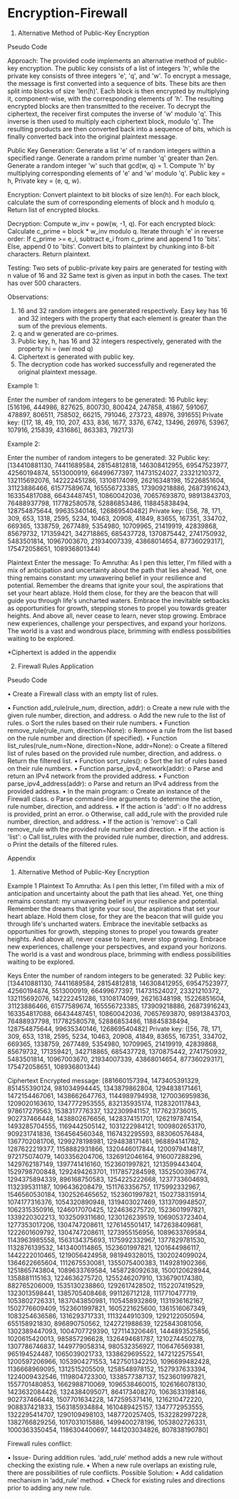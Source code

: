 # Encryption-Firewall
1. Alternative Method of Public-Key Encryption

Pseudo Code 

Approach: The provided code implements an alternative method of public-key encryption. The public key consists of a list of integers 'h', while the private key consists of three integers 'e', 'q', and 'w'. To encrypt a message, the message is first converted into a sequence of bits. These bits are then split into blocks of size 'len(h)'. Each block is then encrypted by multiplying it, component-wise, with the corresponding elements of 'h'. The resulting encrypted blocks are then transmitted to the receiver. To decrypt the ciphertext, the receiver first computes the inverse of 'w' modulo 'q'. This inverse is then used to multiply each ciphertext block, modulo 'q'. The resulting products are then converted back into a sequence of bits, which is finally converted back into the original plaintext message.

Public Key Generation:
Generate a list 'e' of n random integers within a specified range.
Generate a random prime number 'q' greater than 2en.
Generate a random integer 'w' such that gcd(w, q) = 1.
Compute 'h' by multiplying corresponding elements of 'e' and 'w' modulo 'q'.
Public key = h, Private key = (e, q, w).

Encryption:
Convert plaintext to bit blocks of size len(h).
For each block, calculate the sum of corresponding elements of block and h modulo q.
Return list of encrypted blocks.

Decryption:
Compute w_inv = pow(w, -1, q).
For each encrypted block:
Calculate c_prime = block * w_inv modulo q.
Iterate through 'e' in reverse order:
If c_prime >= e_i, subtract e_i from c_prime and append 1 to 'bits'.
Else, append 0 to 'bits'.
Convert bits to plaintext by chunking into 8-bit characters.
Return plaintext.

Testing:
Two sets of public-private key pairs are generated for testing with n value of 16 and 32
Same text is given as input in both the cases. The text has over 500 characters. 

Observations: 
1.	16 and 32 random integers are generated respectively. Easy key has 16 and 32 integers with the property that each element is greater than the sum of the previous elements. 
2.	q and w generated are co-primes. 
3.	Public key, h, has 16 and 32 integers respectively, generated with the property hi = (w𝑒𝑖 mod q)
4.	Ciphertext is generated with public key. 
5.	The decryption code has worked successfully and regenerated the original plaintext message. 

Example 1: 

Enter the number of random integers to be generated: 16
Public key: [516196, 444986, 827625, 800730, 800424, 247858, 41867, 591067, 478897, 806511, 758502, 66215, 791046, 273723, 48976, 391655]
Private key: ([17, 18, 49, 110, 207, 433, 836, 1677, 3376, 6742, 13496, 26976, 53967, 107916, 215839, 431686], 863383, 792173)

Example 2: 

Enter the number of random integers to be generated: 32
Public key: [134410881130, 74411689584, 28154812818, 146308412955, 69547523977, 42560194874, 5513000919, 66499677397, 114731524027, 23321210372, 132115692076, 142222451286, 13108174099, 26216348198, 15226851604, 31123886466, 61577589674, 165556723385, 173909218886, 26873916243, 163354817088, 66434487451, 10860042036, 70657693870, 98913843703, 76488937798, 117782580578, 52886853486, 118845838494, 128754875644, 99635340146, 126869540482]
Private key: ([56, 78, 171, 309, 653, 1318, 2595, 5234, 10463, 20908, 41849, 83655, 167351, 334702, 669365, 1338759, 2677489, 5354980, 10709965, 21419919, 42839868, 85679732, 171359421, 342718865, 685437728, 1370875442, 2741750932, 5483501814, 10967003670, 21934007339, 43868014654, 87736029317], 175472058651, 108936801344)

Plaintext
Enter the message: To Amrutha: As I pen this letter, I'm filled with a mix of anticipation and uncertainty about the path that lies ahead. Yet, one thing remains constant: my unwavering belief in your resilience and potential.  Remember the dreams that ignite your soul, the aspirations that set your heart ablaze. Hold them close, for they are the beacon that will guide you through life's uncharted waters. Embrace the inevitable setbacks as opportunities for growth, stepping stones to propel you towards greater heights.  And above all, never cease to learn, never stop growing. Embrace new experiences, challenge your perspectives, and expand your horizons. The world is a vast and wondrous place, brimming with endless possibilities waiting to be explored.

*Ciphertext is added in the appendix


2. Firewall Rules Application

Pseudo Code

•	Create a Firewall class with an empty list of rules.

•	Function add_rule(rule_num, direction, addr):
o	Create a new rule with the given rule number, direction, and address.
o	Add the new rule to the list of rules.
o	Sort the rules based on their rule numbers.
•	Function remove_rule(rule_num, direction=None):
o	Remove a rule from the list based on the rule number and direction (if specified).
•	Function list_rules(rule_num=None, direction=None, addr=None):
o	Create a filtered list of rules based on the provided rule number, direction, and address.
o	Return the filtered list.
•	Function sort_rules():
o	Sort the list of rules based on their rule numbers.
•	Function parse_ipv4_network(addr):
o	Parse and return an IPv4 network from the provided address.
•	Function parse_ipv4_address(addr):
o	Parse and return an IPv4 address from the provided address.
•	In the main program:
o	Create an instance of the Firewall class.
o	Parse command-line arguments to determine the action, rule number, direction, and address.
•	If the action is 'add':
o	If no address is provided, print an error.
o	Otherwise, call add_rule with the provided rule number, direction, and address.
•	If the action is 'remove':
o	Call remove_rule with the provided rule number and direction.
•	If the action is 'list':
o	Call list_rules with the provided rule number, direction, and address.
o	Print the details of the filtered rules.




Appendix

1. Alternative Method of Public-Key Encryption

Example 1
Plaintext
To Amrutha: As I pen this letter, I'm filled with a mix of anticipation and uncertainty about the path that lies ahead. Yet, one thing remains constant: my unwavering belief in your resilience and potential.  Remember the dreams that ignite your soul, the aspirations that set your heart ablaze. Hold them close, for they are the beacon that will guide you through life's uncharted waters. Embrace the inevitable setbacks as opportunities for growth, stepping stones to propel you towards greater heights.  And above all, never cease to learn, never stop growing. Embrace new experiences, challenge your perspectives, and expand your horizons. The world is a vast and wondrous place, brimming with endless possibilities waiting to be explored.

Keys
Enter the number of random integers to be generated: 32
Public key: [134410881130, 74411689584, 28154812818, 146308412955, 69547523977, 42560194874, 5513000919, 66499677397, 114731524027, 23321210372, 132115692076, 142222451286, 13108174099, 26216348198, 15226851604, 31123886466, 61577589674, 165556723385, 173909218886, 26873916243, 163354817088, 66434487451, 10860042036, 70657693870, 98913843703, 76488937798, 117782580578, 52886853486, 118845838494, 128754875644, 99635340146, 126869540482]
Private key: ([56, 78, 171, 309, 653, 1318, 2595, 5234, 10463, 20908, 41849, 83655, 167351, 334702, 669365, 1338759, 2677489, 5354980, 10709965, 21419919, 42839868, 85679732, 171359421, 342718865, 685437728, 1370875442, 2741750932, 5483501814, 10967003670, 21934007339, 43868014654, 87736029317], 175472058651, 108936801344)

Ciphertext
Encrypted message: [881660157394, 1473405391329, 851455390124, 981034994445, 1343879862804, 1294838171461, 1472154467061, 1438662647763, 1144989794938, 1270036959836, 1209020163610, 1347772953555, 832135935174, 1128320117843, 978617279563, 1538317776337, 1322309941157, 1177623736015, 902737466448, 1438802676656, 1428374151701, 1262197874154, 1493285704555, 1169442505142, 1031222984121, 1009802653170, 909231741836, 1364564560348, 1167432295593, 883060576484, 1367702081706, 1299278198981, 1294838171461, 968894141782, 1287622219377, 1158882931866, 1320446017844, 1200979414817, 972175074079, 1403356204706, 1326912046164, 916007288296, 1429762187149, 1397741416160, 1523601997821, 1213599443404, 1529798700848, 1292494263701, 1117857284598, 1352500396774, 1294375894339, 896168750583, 1254225222668, 1237733604693, 1132395311187, 1096436208479, 1511763356757, 1175992332967, 1546560530184, 1302526465652, 1523601997821, 1502738315914, 1074177316376, 1054320890948, 1319403027469, 1313709948507, 1062315350916, 1246017070425, 1224636275720, 1523601997821, 1339220302213, 1032509311680, 1230126239519, 1069053723404, 1277353017206, 1304747208611, 1276145501417, 1472638409681, 1222601609792, 1304747208611, 1273955156956, 1089633769584, 1143963985558, 1563134375693, 1175992332967, 1377829781530, 1132876139532, 1413400114865, 1523601997821, 1201644986117, 1442222010465, 1219056424958, 981949328015, 1302024099024, 1364622665604, 1112675530081, 1355075400383, 1149281902366, 1251865743804, 1089633769584, 1458728092638, 1500120628944, 1358881115163, 1224636275720, 1255246207910, 1336790174380, 882765206009, 1535130238860, 1292617428502, 1152207419529, 1323013598441, 1385705408468, 991126712128, 1117710477719, 1053802726331, 1837043850981, 1105458932869, 1131936162167, 1502776609409, 1523601997821, 1605221625600, 1361516067349, 1083254636586, 1316293717331, 1113244910309, 1292122050594, 655158921830, 896890750562, 1242721988639, 1225843081056, 1302389447093, 1004707729390, 1271143206461, 1444893525856, 1020615420013, 985857296628, 1326494681787, 1210274450278, 1307786746837, 1449779058314, 980532356927, 1106476569381, 965194524487, 1065039021733, 1338629695522, 1472122575541, 1200597206966, 1053904271553, 1427501342250, 1096699482428, 1136668969095, 1312515205509, 1258548978152, 1527937633394, 1224009432546, 1119804723300, 1338577387137, 1523601997821, 1557701480853, 1662988710069, 1096538460015, 1026166078130, 1423632084426, 1324384095071, 864173408270, 1063633198146, 902737466448, 1507701634228, 1472595371416, 1216210472220, 908837421833, 1563185934884, 1610489425157, 1347772953555, 1322295414707, 1290109498103, 1487720257405, 1532282997228, 1382766829256, 1017031015886, 1499400278196, 1053802726331, 1000363350454, 1186304400697, 1441203034826, 807838190780]

Firewall rules conflict:

• Issue- During addition rules. ‘add_rule’ method adds a new rule without checking the 
existing rule.
• When a new rule overlaps an existing rule, there are possibilities of rule conflicts.
Possible Solution:
• Add calidation mechanism in ‘add_rule’ method.
• Check for existing rules and directions prior to adding any new rule.
